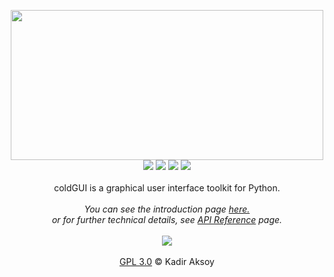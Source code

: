 <p align="center">
  <img src="https://kadir014.github.io/assets/coldgui_logo.png" width="500" height="240"><br>
  <img src="https://img.shields.io/badge/python-3%2B-green.svg">
  <img src="https://img.shields.io/badge/pygame-2%2B-green">
  <img src="https://img.shields.io/badge/license-GPL%203.0-blue.svg">
  <img src="https://img.shields.io/badge/version-0.0.0alpha-red"><br><br>
  coldGUI is a graphical user interface toolkit for Python.<br><br>
  <i>You can see the introduction page <a href="https://kadir014.github.io/coldgui/index.html">here.</a><br>
  or for further technical details, see <a href="https://kadir014.github.io/coldgui/index.html">API Reference</a> page.</i><br><br>
  <img src="https://kadir014.github.io/assets/showcase1.gif">
  <br><br><a href="https://github.com/kadir014/anime-gezgini/blob/master/LICENSE">GPL 3.0</a> © Kadir Aksoy
</p
